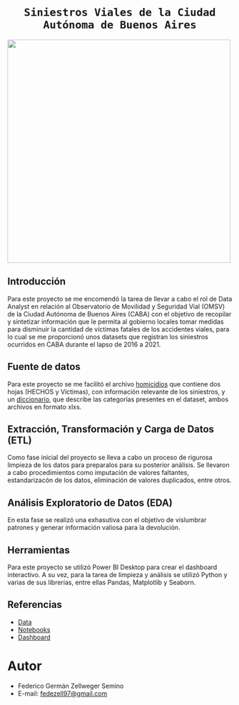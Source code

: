 # <h1 align="center">**`Siniestros Viales de la Ciudad Autónoma de Buenos Aires`**</h1>

<img src = 'https://static.lajornadaestadodemexico.com/wp-content/uploads/2022/08/Siniestros-viales.jpg' height = 500>

## Introducción
Para este proyecto se me encomendó la tarea de llevar a cabo el rol de Data Analyst en relación al Observatorio de Movilidad y Seguridad Vial (OMSV) de la Ciudad Autónoma de Buenos Aires (CABA) con el objetivo de recopilar y sintetizar información que le permita al gobierno locales tomar medidas para disminuir la cantidad de víctimas fatales de los accidentes viales, para lo cual se me proporcionó unos datasets que registran los siniestros ocurridos en CABA durante el lapso de 2016 a 2021.

## Fuente de datos
Para este proyecto se me facilitó el archivo [homicidios](https://docs.google.com/spreadsheets/d/1nq00jGIZHQ1RLSET43zKnUsMsoFb-pBg/edit#gid=1625530738) que contiene dos hojas (HECHOS y Víctimas), con información relevante de los siniestros, y un [diccionario](https://docs.google.com/spreadsheets/d/1Op98U-Hh2a3Q7uuznAzdl4Bf8r8qPr4m/edit#gid=1771770012), que describe las categorías presentes en el dataset, ambos archivos en formato xlxs.

## Extracción, Transformación y Carga de Datos (ETL)
Como fase inicial del proyecto se lleva a cabo un proceso de rigurosa limpieza de los datos para preparalos para su posterior análisis. Se llevaron a cabo procedimientos como imputación de valores faltantes, estandarizacón de los datos, eliminación de valores duplicados, entre otros.

## Análisis Exploratorio de Datos (EDA)
En esta fase se realizó una exhasutiva con el objetivo de vislumbrar patrones y generar información valiosa para la devolución.

## Herramientas
Para este proyecto se utilizó Power BI Desktop para crear el dashboard interactivo. A su vez, para la tarea de limpieza y análisis se utilizó Python y varias de sus librerías, entre ellas Pandas, Matplotlib y Seaborn.

## Referencias
- [Data](https://github.com/FedeZell/PI-Data-Analysis/tree/main/Data)
- [Notebooks](https://github.com/FedeZell/PI-Data-Analysis/tree/main/Notebooks)
- [Dashboard](https://github.com/FedeZell/PI-Data-Analysis/blob/main/Siniestros%20Viales.pbix)

# Autor
- Federico Germán Zellweger Semino
- E-mail: fedezell97@gmail.com
